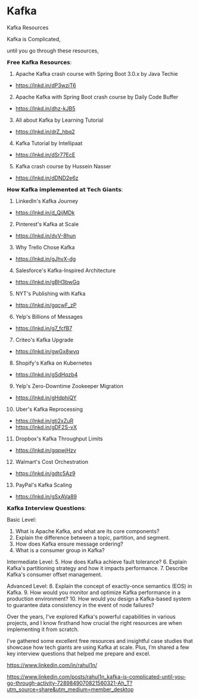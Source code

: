 # Kafka
Kafka Resources


Kafka is Complicated,

until you go through these resources,

𝗙𝗿𝗲𝗲 𝗞𝗮𝗳𝗸𝗮 𝗥𝗲𝘀𝗼𝘂𝗿𝗰𝗲𝘀: 

1. Apache Kafka crash course with Spring Boot 3.0.x by Java Techie
 - https://lnkd.in/dP3wziT6
2. Apache Kafka with Spring Boot crash course by Daily Code Buffer
 - https://lnkd.in/dhz-kJB5
3. All about Kafka by Learning Tutorial
 - https://lnkd.in/drZ_hbq2
4. Kafka Tutorial by Intellipaat
 - https://lnkd.in/dSr77EcE
5. Kafka crash course by Hussein Nasser 
 - https://lnkd.in/dDND2e6z

𝗛𝗼𝘄 𝗞𝗮𝗳𝗸𝗮 𝗶𝗺𝗽𝗹𝗲𝗺𝗲𝗻𝘁𝗲𝗱 𝗮𝘁 𝗧𝗲𝗰𝗵 𝗚𝗶𝗮𝗻𝘁𝘀:

1. LinkedIn's Kafka Journey 
 - https://lnkd.in/d_QijMDk
2. Pinterest's Kafka at Scale
 - https://lnkd.in/dvV-8hun
3. Why Trello Chose Kafka
 - https://lnkd.in/gJhvX-dg
4. Salesforce's Kafka-Inspired Architecture
 - https://lnkd.in/gBH3bwGq
5. NYT's Publishing with Kafka
 - https://lnkd.in/gqcwF_zP
6. Yelp's Billions of Messages
 - https://lnkd.in/g7_fcfB7
7. Criteo's Kafka Upgrade 
 - https://lnkd.in/gwGx8wvq
8. Shopify's Kafka on Kubernetes
 - https://lnkd.in/gSdHqzb4
9. Yelp's Zero-Downtime Zookeeper Migration
 - https://lnkd.in/gHdphiQY
10. Uber's Kafka Reprocessing
 - https://lnkd.in/gti2xZuR
 - https://lnkd.in/gDF2S-vX
11. Dropbox's Kafka Throughput Limits
 - https://lnkd.in/gqpwjHzv
12. Walmart's Cost Orchestration
 - https://lnkd.in/gdtc5Az9
13. PayPal's Kafka Scaling
 - https://lnkd.in/gSxAVa89

𝗞𝗮𝗳𝗸𝗮 𝗜𝗻𝘁𝗲𝗿𝘃𝗶𝗲𝘄 𝗤𝘂𝗲𝘀𝘁𝗶𝗼𝗻𝘀:

Basic Level:
1. What is Apache Kafka, and what are its core components?
2. Explain the difference between a topic, partition, and segment.
3. How does Kafka ensure message ordering?
4. What is a consumer group in Kafka?

Intermediate Level:
5. How does Kafka achieve fault tolerance? 
6. Explain Kafka's partitioning strategy and how it impacts performance.
7. Describe Kafka's consumer offset management.

Advanced Level:
8. Explain the concept of exactly-once semantics (EOS) in Kafka.
9. How would you monitor and optimize Kafka performance in a production environment? 
10. How would you design a Kafka-based system to guarantee data consistency in the event of node failures?

Over the years, I've explored Kafka's powerful capabilities in various projects, and I know firsthand how crucial the right resources are when implementing it from scratch. 

I’ve gathered some excellent free resources and insightful case studies that showcase how tech giants are using Kafka at scale. Plus, I’m shared a few key interview questions that helped me prepare and excel.

https://www.linkedin.com/in/rahul1n/

https://www.linkedin.com/posts/rahul1n_kafka-is-complicated-until-you-go-through-activity-7289849070821560321-Ah_T?utm_source=share&utm_medium=member_desktop



